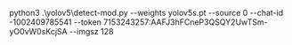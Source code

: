 python3 .\yolov5\detect-mod.py --weights yolov5s.pt --source 0 --chat-id -1002409785541 --token 7153243257:AAFJ3hFCneP3QSQY2UwTSm-yO0vW0sKcjSA --imgsz 128
